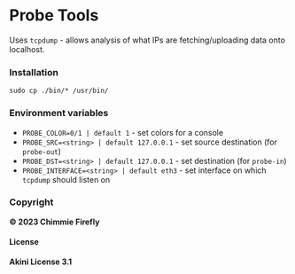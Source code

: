 # Probe Tools

Uses `tcpdump` - allows analysis of what IPs are fetching/uploading data onto localhost.

### Installation

`sudo cp ./bin/* /usr/bin/`

### Environment variables

 - `PROBE_COLOR=0/1 | default 1` - set colors for a console
 - `PROBE_SRC=<string> | default 127.0.0.1` - set source destination (for `probe-out`)
 - `PROBE_DST=<string> | default 127.0.0.1` - set destination (for `probe-in`)
 - `PROBE_INTERFACE=<string> | default eth3` - set interface on which `tcpdump` should listen on

### Copyright

**© 2023 Chimmie Firefly**

#### License

**Akini License 3.1**
